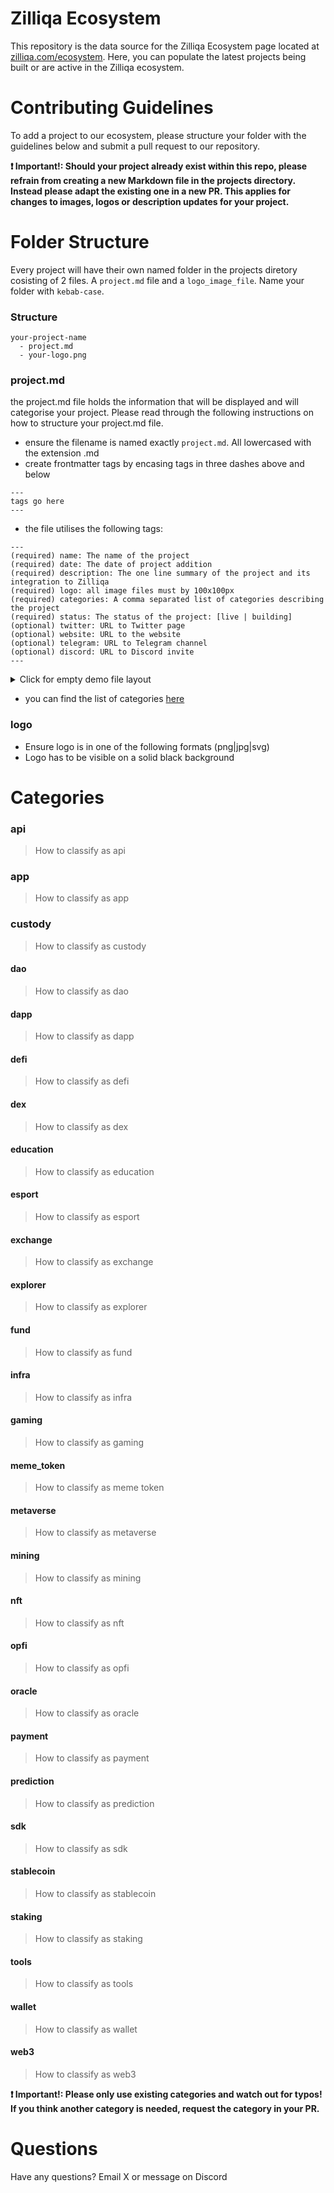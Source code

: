 # Zilliqa Ecosystem

This repository is the data source for the Zilliqa Ecosystem page located at [zilliqa.com/ecosystem](https://zilliqa.com/ecosystem). Here, you can populate the latest projects being built or are active in the Zilliqa ecosystem.

# Contributing Guidelines

To add a project to our ecosystem, please structure your folder with the guidelines below and submit a pull request to our repository.

**❗️ Important!: Should your project already exist within this repo, please refrain from creating a new Markdown file in the projects directory. Instead please adapt the existing one in a new PR. This applies for changes to images, logos or description updates for your project.**

# Folder Structure

Every project will have their own named folder in the projects diretory cosisting of 2 files. A `project.md` file and a `logo_image_file`.
Name your folder with `kebab-case`.

### Structure

```
your-project-name
  - project.md
  - your-logo.png
```

### project.md

the project.md file holds the information that will be displayed and will categorise your project. Please read through the following instructions on how to structure your project.md file.

- ensure the filename is named exactly `project.md`. All lowercased with the extension .md
- create frontmatter tags by encasing tags in three dashes above and below

```
---
tags go here
---
```

- the file utilises the following tags:

```
---
(required) name: The name of the project
(required) date: The date of project addition
(required) description: The one line summary of the project and its integration to Zilliqa
(required) logo: all image files must by 100x100px
(required) categories: A comma separated list of categories describing the project
(required) status: The status of the project: [live | building]
(optional) twitter: URL to Twitter page
(optional) website: URL to the website
(optional) telegram: URL to Telegram channel
(optional) discord: URL to Discord invite
---
```

<details>
  <summary>Click for empty demo file layout</summary>
  
  
  ```
  ---
  name: 
  date: 
  description: 
  logo: 
  categories: 
  status: 
  twitter: 
  website: 
  telegram: 
  discord: 
  ---
  ```
</details>

- you can find the list of categories [here](#categories_listing)

### logo

- Ensure logo is in one of the following formats (png|jpg|svg)
- Logo has to be visible on a solid black background

<a name="categories_listing"></a>

# Categories

### api

> How to classify as api

### app

> How to classify as app

### custody

> How to classify as custody

#### dao

> How to classify as dao

#### dapp

> How to classify as dapp

#### defi

> How to classify as defi

#### dex

> How to classify as dex

#### education

> How to classify as education

#### esport

> How to classify as esport

#### exchange

> How to classify as exchange

#### explorer

> How to classify as explorer

#### fund

> How to classify as fund

#### infra

> How to classify as infra

#### gaming

> How to classify as gaming

#### meme_token

> How to classify as meme token

#### metaverse

> How to classify as metaverse

#### mining

> How to classify as mining

#### nft

> How to classify as nft

#### opfi

> How to classify as opfi

#### oracle

> How to classify as oracle

#### payment

> How to classify as payment

#### prediction

> How to classify as prediction

#### sdk

> How to classify as sdk

#### stablecoin

> How to classify as stablecoin

#### staking

> How to classify as staking

#### tools

> How to classify as tools

#### wallet

> How to classify as wallet

#### web3

> How to classify as web3

**❗️ Important!: Please only use existing categories and watch out for typos!
If you think another category is needed, request the category in your PR.**

# Questions

Have any questions? Email X or message on Discord
